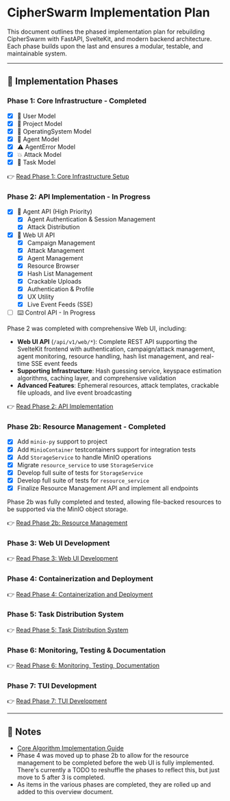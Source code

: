 # CipherSwarm Implementation Plan

This document outlines the phased implementation plan for rebuilding CipherSwarm with FastAPI, SvelteKit, and modern backend architecture. Each phase builds upon the last and ensures a modular, testable, and maintainable system.

---

## 🚀 Implementation Phases

### Phase 1: Core Infrastructure - Completed

- [x] 👤 User Model
- [x] 📁 Project Model
- [x] 🧠 OperatingSystem Model
- [x] 🤖 Agent Model
- [x] ⚠️ AgentError Model
- [x] 💥 Attack Model
- [x] 🧾 Task Model

👉 [Read Phase 1: Core Infrastructure Setup](phase-1-core-infrastructure.md)

### Phase 2: API Implementation - In Progress

- [x] 🔐 Agent API (High Priority)
  - [x] Agent Authentication & Session Management
  - [x] Attack Distribution
- [x] 🧠 Web UI API
  - [x] Campaign Management
  - [x] Attack Management
  - [x] Agent Management
  - [x] Resource Browser
  - [x] Hash List Management
  - [x] Crackable Uploads
  - [x] Authentication & Profile
  - [x] UX Utility
  - [x] Live Event Feeds (SSE)
- [ ] ⌨️ Control API - In Progress

Phase 2 was completed with comprehensive Web UI, including:

- **Web UI API** (`/api/v1/web/*`): Complete REST API supporting the SvelteKit frontend with authentication, campaign/attack management, agent monitoring, resource handling, hash list management, and real-time SSE event feeds
- **Supporting Infrastructure**: Hash guessing service, keyspace estimation algorithms, caching layer, and comprehensive validation
- **Advanced Features**: Ephemeral resources, attack templates, crackable file uploads, and live event broadcasting

👉 [Read Phase 2: API Implementation](phase-2-api-implementation.md)

### Phase 2b: Resource Management - Completed

- [x] Add `minio-py` support to project
- [x] Add `MinioContainer` testcontainers support for integration tests
- [x] Add `StorageService` to handle MinIO operations
- [x] Migrate `resource_service` to use `StorageService`
- [x] Develop full suite of tests for `StorageService`
- [x] Develop full suite of tests for `resource_service`
- [x] Finalize Resource Management API and implement all endpoints

Phase 2b was fully completed and tested, allowing file-backed resources to be supported via the MinIO object storage.

👉 [Read Phase 2b: Resource Management](phase-2b-resource-management.md)

### Phase 3: Web UI Development

👉 [Read Phase 3: Web UI Development](phase-3-web-ui.md)

### Phase 4: Containerization and Deployment

👉 [Read Phase 4: Containerization and Deployment](phase-4-containerization-deployment.md)

### Phase 5: Task Distribution System

👉 [Read Phase 5: Task Distribution System](phase-5-task-distribution.md)

### Phase 6: Monitoring, Testing & Documentation

👉 [Read Phase 6: Monitoring, Testing, Documentation](phase-6-monitoring-testing-documentation.md)

### Phase 7: TUI Development

👉 [Read Phase 7: TUI Development](phase-7-tui-development.md)

---

## 📝 Notes

- [Core Algorithm Implementation Guide](core_algorithm_implementation_guide.md)
- Phase 4 was moved up to phase 2b to allow for the resource management to be completed before the web UI is fully implemented. There's currently a TODO to reshuffle the phases to reflect this, but just move to 5 after 3 is completed.
- As items in the various phases are completed, they are rolled up and added to this overview document.
